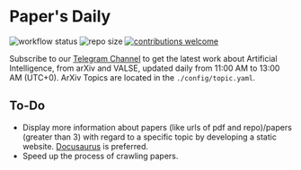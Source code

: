 # Paper's Daily
![workflow status](https://github.com/magicgh/daily-arxiv-bot/actions/workflows/arxiv.yml/badge.svg)  ![repo size](https://img.shields.io/github/repo-size/magicgh/papers-daily)  [![contributions welcome](https://img.shields.io/badge/contributions-welcome-brightgreen.svg?style=flat)](https://github.com/magicgh/daily-arxiv-bot/issues)
    
Subscribe to our [Telegram Channel](https://t.me/papers_daily) to get the latest work about Artificial Intelligence, from arXiv and VALSE, updated daily from 11:00 AM to 13:00 AM (UTC+0). ArXiv Topics are located in the `./config/topic.yaml`.

## To-Do
* Display more information about papers (like urls of pdf and repo)/papers (greater than 3) with regard to a specific topic by developing a static website. [Docusaurus](https://github.com/facebook/docusaurus) is preferred.
* Speed up the process of crawling papers.  


